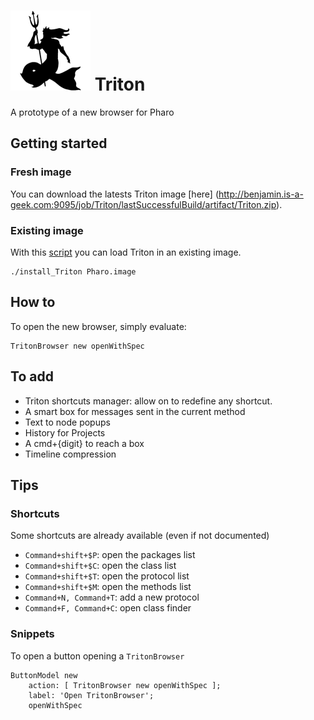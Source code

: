 [![Triton](logo/logo128x128.png)](https://github.com/BenjaminVanRyseghem/Triton) Triton
==========

A prototype of a new browser for Pharo

## Getting started

### Fresh image

You can download the latests Triton image [here] (http://benjamin.is-a-geek.com:9095/job/Triton/lastSuccessfulBuild/artifact/Triton.zip).

### Existing image

With this [script](https://raw.github.com/BenjaminVanRyseghem/Triton/master/install_Triton.sh) you can load Triton in an existing image.

    ./install_Triton Pharo.image

## How to

To open the new browser, simply evaluate:

    TritonBrowser new openWithSpec
    
## To add

- Triton shortcuts manager: allow on to redefine any shortcut.
- A smart box for messages sent in the current method
- Text to node popups
- History for Projects
- A cmd+{digit} to reach a box
- Timeline compression
    
## Tips

### Shortcuts
Some shortcuts are already available (even if not documented)

- `Command+shift+$P`: open the packages list
- `Command+shift+$C`: open the class list
- `Command+shift+$T`: open the protocol list
- `Command+shift+$M`: open the methods list
- `Command+N, Command+T`: add a new protocol
- `Command+F, Command+C`: open class finder

### Snippets

To open a button opening a `TritonBrowser`

    ButtonModel new
    	action: [ TritonBrowser new openWithSpec ];
    	label: 'Open TritonBrowser';
    	openWithSpec
